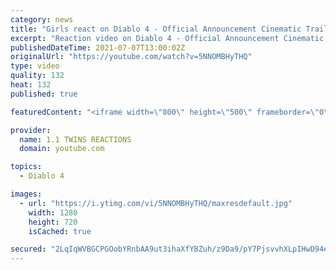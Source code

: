```yaml
---
category: news
title: "Girls react on Diablo 4 - Official Announcement Cinematic Trailer | Blizzcon 2019"
excerpt: "Reaction video on Diablo 4 - Official Announcement Cinematic Trailer | Blizzcon 2019 --------------------------------------------------------------------------------------- Original ..."
publishedDateTime: 2021-07-07T13:00:02Z
originalUrl: "https://youtube.com/watch?v=5NNOMBHyTHQ"
type: video
quality: 132
heat: 132
published: true

featuredContent: "<iframe width=\"800\" height=\"500\" frameborder=\"0\" src=\"https://www.youtube.com/embed/5NNOMBHyTHQ\" allow=\"accelerometer; autoplay; encrypted-media; gyroscope; picture-in-picture\" allowfullscreen></iframe>"

provider:
  name: 1.1 TWINS REACTIONS
  domain: youtube.com

topics:
  - Diablo 4

images:
  - url: "https://i.ytimg.com/vi/5NNOMBHyTHQ/maxresdefault.jpg"
    width: 1280
    height: 720
    isCached: true

secured: "2LqIqWVBGCPGOobYRnbAA9ut3ihaXfYBZuh/z9Da9/pY7PjsvvhXLpIHwD94elCRLZTDSKi2mPGNFEZfzFY6SbJjfhVPPqqPv4w0x/PPPRtwC/CyWEQDpehY9RPYlm4JKiQz3j7n2+2rL1CAptcbaRJo5sLOu+A20nS/ot0epTfBnGWMhuLJ3rabFQJ+Wif3x9xt4qsZFvwrmFAMr6PdOJ4EwaaXAu8nSAWyLqG4DeEQ2PZv+MpKDK4yl6CWx51HQWa27etGUOl0nGk7KpyVzA5I7UOvyQaaQdAlQrOik2R6WnEvpR8LQ7xsY5Fwkx+y/QsuYnF6cT6LBaPDTv96NaofQZPA95oIz/oIwC0RF0Vw37ileVSCrM+ngQO8QXZd+/0KBZutIQK6LIGFv/ib5uKa+lO2BjRw9t0KFjJyrLZsdT3HEsK7B3FDwJANYHp9;+JsIHV7seDn8RqOSG7S4lg=="
---
```


